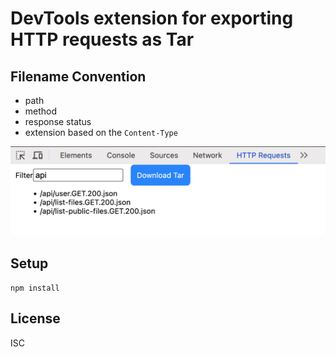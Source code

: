 # DevTools extension for exporting HTTP requests as Tar

## Filename Convention
- path
- method
- response status
- extension based on the `Content-Type`

![extension screenshot](./README-screenshot.png)

## Setup
```npm install```

## License
ISC
